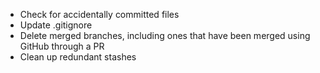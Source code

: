 - Check for accidentally committed files
- Update .gitignore
- Delete merged branches, including ones that have been merged using GitHub through a PR
- Clean up redundant stashes
